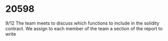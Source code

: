# 20598

9/12
The team meets to discuss which functions to include in the solidity contract. We assign to each member of the team a section of the report to write
